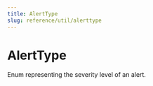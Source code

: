 ```yaml
---
title: AlertType
slug: reference/util/alerttype
---
```


# AlertType

Enum representing the severity level of an alert.

